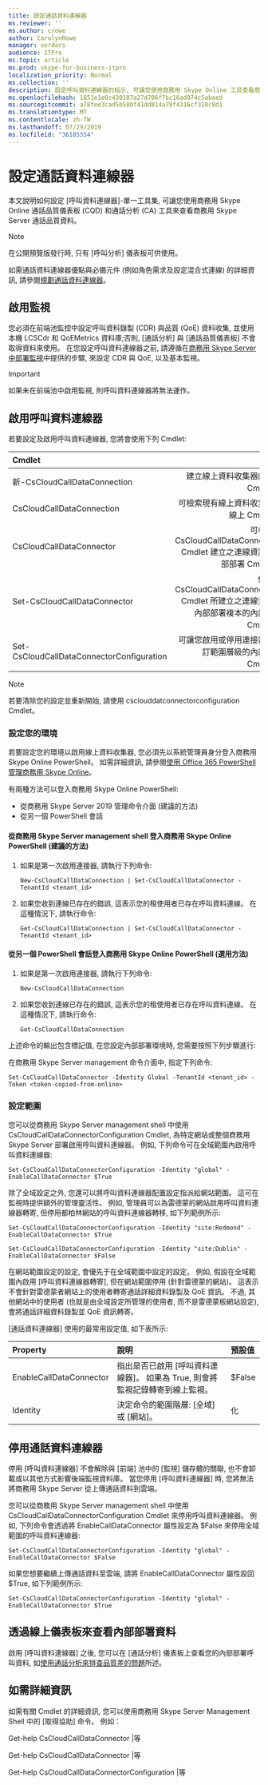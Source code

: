 ```yaml
---
title: 設定通話資料連線器
ms.reviewer: ''
ms.author: crowe
author: CarolynRowe
manager: serdars
audience: ITPro
ms.topic: article
ms.prod: skype-for-business-itpro
localization_priority: Normal
ms.collection: ''
description: 設定呼叫資料連線器的指示, 可讓您使用商務用 Skype Online 工具查看商務用 skype 內部部署的遙測。
ms.openlocfilehash: 1851e1e0c430107a27d706f7bc16ad974c5abaed
ms.sourcegitcommit: a78fee3cad5b58bf41dd014a79f4316cf310c8d1
ms.translationtype: MT
ms.contentlocale: zh-TW
ms.lasthandoff: 07/29/2019
ms.locfileid: "36185554"
---
```

# <a name="configure-call-data-connector"></a>設定通話資料連線器

本文說明如何設定 [呼叫資料連線器]-單一工具集, 可讓您使用商務用 Skype Online 通話品質儀表板 (CQD) 和通話分析 (CA) 工具來查看商務用 Skype Server 通話品質資料。 

> [!NOTE]
> 在公開預覽版發行時, 只有 [呼叫分析] 儀表板可供使用。

如需通話資料連線器優點與必備元件 (例如角色需求及設定混合式連線) 的詳細資訊, 請參閱[規劃通話資料連線器](plan-call-data-connector.md)。

## <a name="enable-monitoring"></a>啟用監視
 
您必須在前端池監控中設定呼叫資料錄製 (CDR) 與品質 (QoE) 資料收集, 並使用本機 LCSCdr 和 QoEMetrics 資料庫;否則, [通話分析] 與 [通話品質儀表板] 不會取得資料來使用。 在您設定呼叫資料連線器之前, 請遵循在[商務用 Skype Server 中部署監視](../../SfbServer/deploy/deploy-monitoring/deploy-monitoring.md)中提供的步驟, 來設定 CDR 與 QoE, 以及基本監視。

> [!IMPORTANT]
> 如果未在前端池中啟用監視, 則呼叫資料連線器將無法運作。

## <a name="enable-call-data-connector"></a>啟用呼叫資料連線器

若要設定及啟用呼叫資料連線器, 您將會使用下列 Cmdlet:

| Cmdlet| 說明|
| :-----------------|---------------:|
| 新-CsCloudCallDataConnection | 建立線上資料收集器的線上 Cmdlet。|
| CsCloudCallDataConnection | 可檢索現有線上資料收集器的線上 Cmdlet。|  
| CsCloudCallDataConnector | 可檢索由 CsCloudCallDataConnection Cmdlet 建立之連線資訊的內部部署 Cmdlet。 |
| Set-CsCloudCallDataConnector | 儲存由 CsCloudCallDataConnection Cmdlet 所建立之連線資訊之內部部署複本的內部部署 Cmdlet。 |  
| Set-CsCloudCallDataConnectorConfiguration | 可讓您啟用或停用連接器及自訂範圍層級的內部部署 Cmdlet。|

> [!NOTE]
> 若要清除您的設定並重新開始, 請使用 csclouddatconnectorconfiguration Cmdlet。

### <a name="configure-your-environment"></a>設定您的環境 

若要設定您的環境以啟用線上資料收集器, 您必須先以系統管理員身分登入商務用 Skype Online PowerShell。 如需詳細資訊, 請參閱[使用 Office 365 PowerShell 管理商務用 Skype Online](https://docs.microsoft.com/office365/enterprise/powershell/manage-skype-for-business-online-with-office-365-powershell)。

有兩種方法可以登入商務用 Skype Online PowerShell:

- 從商務用 Skype Server 2019 管理命令介面 (建議的方法)
- 從另一個 PowerShell 會話

#### <a name="log-in-to-skype-for-business-online-powershell-from-the-skype-for-business-server-management-shell-recommended-method"></a>從商務用 Skype Server management shell 登入商務用 Skype Online PowerShell (建議的方法)

1. 如果是第一次啟用連接器, 請執行下列命令:

   ```
   New-CsCloudCallDataConnection | Set-CsCloudCallDataConnector -TenantId <tenant_id>
   ```

2. 如果您收到連線已存在的錯誤, 這表示您的租使用者已存在呼叫資料連線。 在這種情況下, 請執行命令: 

   ```
   Get-CsCloudCallDataConnection | Set-CsCloudCallDataConnector -TenantId <tenant_id>
   ```


#### <a name="log-in-to-skype-for-business-online-powershell-from-another-powershell-session-optional-method"></a>從另一個 PowerShell 會話登入商務用 Skype Online PowerShell (選用方法)

1.  如果是第一次啟用連接器, 請執行下列命令: 

    ``` 
    New-CsCloudCallDataConnection 
    ```

2.  如果您收到連線已存在的錯誤, 這表示您的租使用者已存在呼叫資料連線。 在這種情況下, 請執行命令: 

    ```
    Get-CsCloudCallDataConnection  
    ```

上述命令的輸出包含標記值, 在您設定內部部署環境時, 您需要按照下列步驟進行:

在商務用 Skype Server management 命令介面中, 指定下列命令:

```
Set-CsCloudCallDataConnector -Identity Global -TenantId <tenant_id> -Token <token-copied-from-online>
```

### <a name="configure-the-scope"></a>設定範圍

您可以從商務用 Skype Server management shell 中使用 CsCloudCallDataConnectorConfiguration Cmdlet, 為特定網站或整個商務用 Skype Server 部署啟用呼叫資料連線器。 例如, 下列命令可在全域範圍內啟用呼叫資料連線器:

```
Set-CsCloudCallDataConnectorConfiguration -Identity "global" -EnableCallDataConnector $True
```

除了全域設定之外, 您還可以將呼叫資料連線器配置設定指派給網站範圍。 這可在監視時提供額外的管理靈活性。 例如, 管理員可以為雷德蒙的網站啟用呼叫資料連線器轉寄, 但停用都柏林網站的呼叫資料連線器轉移, 如下列範例所示:

```
Set-CsCloudCallDataConnectorConfiguration -Identity "site:Redmond" -EnableCallDataConnector $True
```

```
Set-CsCloudCallDataConnectorConfiguration -Identity "site:Dublin" -EnableCallDataConnector $False
```

在網站範圍設定的設定, 會優先于在全域範圍中設定的設定。 例如, 假設在全域範圍內啟用 [呼叫資料連線器轉寄], 但在網站範圍停用 (針對雷德蒙的網站)。 這表示不會針對雷德蒙者網站上的使用者轉寄通話詳細資料錄製及 QoE 資訊。 不過, 其他網站中的使用者 (也就是由全域設定所管理的使用者, 而不是雷德蒙板網站設定), 會將通話詳細資料錄製並 QoE 資訊轉寄。

[通話資料連線器] 使用的最常用設定值, 如下表所示:  

|Property|說明|預設值|
|:-----|:-----|:-----|
|EnableCallDataConnector  <br/> |指出是否已啟用 [呼叫資料連線器]。 如果為 True, 則會將監視記錄轉寄到線上監視。  <br/> |$False  <br/> |
| Identity | 決定命令的範圍階層: [全域] 或 [網站]。   | 化  |

## <a name="disable-call-data-connector"></a>停用通話資料連線器

停用 [呼叫資料連線器] 不會解除與 [前端] 池中的 [監視] 儲存體的關聯, 也不會卸載或以其他方式影響後端監視資料庫。 當您停用 [呼叫資料連線器] 時, 您將無法將商務用 Skype Server 從上傳通話資料到雲端。 

您可以從商務用 Skype Server management shell 中使用 CsCloudCallDataConnectorConfiguration Cmdlet 來停用呼叫資料連線器。 例如, 下列命令會透過將 EnableCallDataConnector 屬性設定為 $False 來停用全域範圍的呼叫資料連線器:

```
Set-CsCloudCallDataConnectorConfiguration -Identity "global" -EnableCallDataConnector $False
```

如果您想要繼續上傳通話資料至雲端, 請將 EnableCallDataConnector 屬性設回 $True, 如下列範例所示:

```
Set-CsCloudCallDataConnectorConfiguration -Identity "global" -EnableCallDataConnector $True
```

## <a name="view-on-premises-data-through-the-online-dashboard"></a>透過線上儀表板來查看內部部署資料

 啟用 [呼叫資料連線器] 之後, 您可以在 [通話分析] 儀表板上查看您的內部部署呼叫資料, 如[使用通話分析來排查品質差的問題](https://docs.microsoft.com/skypeforbusiness/using-call-quality-in-your-organization/use-call-analytics-to-troubleshoot-poor-call-quality)所述。


## <a name="for-more-information"></a>如需詳細資訊

如需有關 Cmdlet 的詳細資訊, 您可以使用商務用 Skype Server Management Shell 中的 [取得協助] 命令。 例如：

Get-help CsCloudCallDataConnector |等

Get-help CsCloudCallDataConnector |等

Get-help CsCloudCallDataConnectorConfiguration |等
